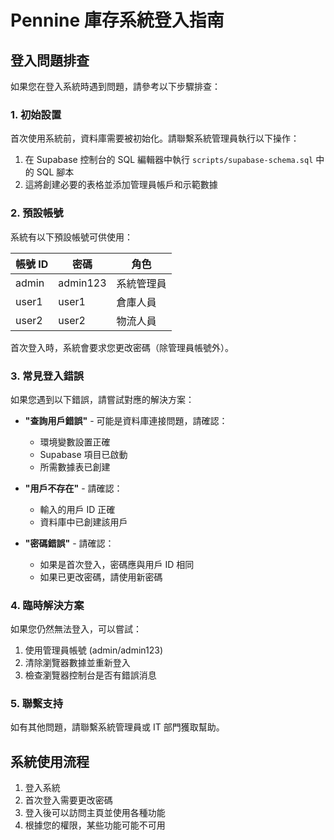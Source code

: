 # Pennine 庫存系統登入指南

## 登入問題排查

如果您在登入系統時遇到問題，請參考以下步驟排查：

### 1. 初始設置

首次使用系統前，資料庫需要被初始化。請聯繫系統管理員執行以下操作：

1. 在 Supabase 控制台的 SQL 編輯器中執行 `scripts/supabase-schema.sql` 中的 SQL 腳本
2. 這將創建必要的表格並添加管理員帳戶和示範數據

### 2. 預設帳號

系統有以下預設帳號可供使用：

| 帳號 ID | 密碼 | 角色 |
|---------|------|------|
| admin | admin123 | 系統管理員 |
| user1 | user1 | 倉庫人員 |
| user2 | user2 | 物流人員 |

首次登入時，系統會要求您更改密碼（除管理員帳號外）。

### 3. 常見登入錯誤

如果您遇到以下錯誤，請嘗試對應的解決方案：

- **"查詢用戶錯誤"** - 可能是資料庫連接問題，請確認：
  - 環境變數設置正確
  - Supabase 項目已啟動
  - 所需數據表已創建

- **"用戶不存在"** - 請確認：
  - 輸入的用戶 ID 正確
  - 資料庫中已創建該用戶

- **"密碼錯誤"** - 請確認：
  - 如果是首次登入，密碼應與用戶 ID 相同
  - 如果已更改密碼，請使用新密碼

### 4. 臨時解決方案

如果您仍然無法登入，可以嘗試：

1. 使用管理員帳號 (admin/admin123)
2. 清除瀏覽器數據並重新登入
3. 檢查瀏覽器控制台是否有錯誤消息

### 5. 聯繫支持

如有其他問題，請聯繫系統管理員或 IT 部門獲取幫助。

## 系統使用流程

1. 登入系統
2. 首次登入需要更改密碼
3. 登入後可以訪問主頁並使用各種功能
4. 根據您的權限，某些功能可能不可用 
